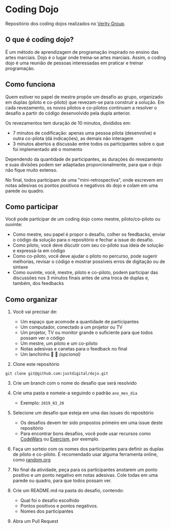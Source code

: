 # Coding Dojo

Repositório dos coding dojos realizados no [Verity Group](https://verity.com.br).


## O que é coding dojo?

É um método de aprendizagem de programação inspirado no ensino das artes marciais. Dojo é o lugar onde treina-se artes marciais. Assim, o coding dojo é uma reunião de pessoas interessadas em praticar e treinar programação.


## Como funciona

Quem estiver no papel de mestre propõe um desafio ao grupo, organizado em duplas (piloto e co-piloto) que revezam-se para construir a solução. Em cada revezamento, os novos pilotos e co-pilotos continuam a resolver o desafio a partir do código desenvolvido pela dupla anterior.

Os revezamentos tem duração de 10 minutos, divididos em:
* 7 minutos de codificação: apenas uma pessoa pilota (desenvolve) e outra co-pilota (dá indicações), as demais não interagem
* 3 minutos abertos a discussão entre todos os participantes sobre o que foi implementado até o momento

Dependendo da quantidade de participantes, as durações do revezamento e suas divisões podem ser adaptadas proporcionalmente, para que o dojo não fique muito extenso.

No final, todos participam de uma "mini-retrospectiva", onde escrevem em notas adesivas os pontos positivos e negativos do dojo e colam em uma parede ou quadro.


## Como participar

Você pode participar de um coding dojo como mestre, piloto/co-piloto ou ouvinte:
* Como mestre, seu papel é propor o desafio, colher os feedbacks, enviar o código da solução para o repositório e fechar a issue do desafio.
* Como piloto, você deve discutir com seu co-piloto sua ideia de solução e expressá-la em código
* Como co-piloto, você deve ajudar o piloto no percurso, pode sugerir melhorias, revisar o código e mostrar possíveis erros de digitação ou de sintaxe
* Como ouvinte, você, mestre, piloto e co-piloto, podem participar das discussões nos 3 minutos finais antes de uma troca de duplas e, também, dos feedbacks


## Como organizar

1. Você vai precisar de:
    * Um espaço que acomode a quantidade de participantes
    * Um computador, conectado a um projetor ou TV
    * Um projetor, TV ou monitor grande o suficiente para que todos possam ver o código
    * Um mestre, um piloto e um co-piloto
    * Notas adesivas e canetas para o feedback no final
    * Um lanchinho :pizza: :beer:  _(opcional)_

2. Clone este repositório
```console
git clone git@github.com:justdigital/dojo.git
```

3. Crie um branch com o nome do desafio que será resolvido

4. Crie uma pasta e nomeie-a seguindo o padrão `ano_mes_dia`
    * Exemplo: `2019_03_20`


5. Selecione um desafio que esteja em uma das issues do repositório
    * Os desafios devem ter sido propostos primeiro em uma issue deste repositório
    * Para encontrar bons desafios, você pode usar recursos como [CodeWars](https://www.codewars.com/) ou [Exercism](https://exercism.io/), por exemplo.


6. Faça um sorteio com os nomes dos participantes para definir as duplas de piloto e co-piloto. É recomendado usar alguma ferramenta online, como [random.org](https://www.random.org/lists/)


7. No final da atividade, peça para os participantes anotarem um ponto positivo e um ponto negativo em notas adesivas. Cole todas em uma parede ou quadro, para que todos possam ver.


8. Crie um README.md na pasta do desafio, contendo:
    * Qual foi o desafio escolhido
    * Pontos positivos e pontos negativos.
    * Nomes dos participantes

9. Abra um Pull Request
